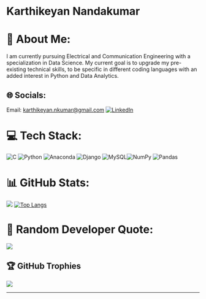 # Karthikeyan Nandakumar

# 💫 About Me:
I am currently pursuing Electrical and Communication Engineering with a specialization in Data Science. My current goal is to upgrade my pre-existing technical skills, to be specific in different coding languages with an added interest in Python and Data Analytics.

## 🌐 Socials:
Email: karthikeyan.nkumar@gmail.com
[![LinkedIn](https://img.shields.io/badge/LinkedIn-%230077B5.svg?logo=linkedin&logoColor=white)](https://www.linkedin.com/in/karthikeyan-nandakumar/) 

# 💻 Tech Stack:
![C](https://img.shields.io/badge/c-%2300599C.svg?style=flat-square&logo=c&logoColor=white) ![Python](https://img.shields.io/badge/python-3670A0?style=flat-square&logo=python&logoColor=ffdd54) ![Anaconda](https://img.shields.io/badge/Anaconda-%2344A833.svg?style=flat-square&logo=anaconda&logoColor=white) ![Django](https://img.shields.io/badge/django-%23092E20.svg?style=flat-square&logo=django&logoColor=white) ![MySQL](https://img.shields.io/badge/mysql-%2300f.svg?style=flat-square&logo=mysql&logoColor=white)![NumPy](https://img.shields.io/badge/numpy-%23013243.svg?style=flat-square&logo=numpy&logoColor=white) ![Pandas](https://img.shields.io/badge/pandas-%23150458.svg?style=flat-square&logo=pandas&logoColor=white)

# 📊 GitHub Stats:
![](https://github-readme-streak-stats.herokuapp.com/?user=kayteekay1412&theme=dark&hide_border=false)
[![Top Langs](https://github-readme-stats.vercel.app/api/top-langs/?username=kayteekay1412&layout=compact&theme=vision-friendly-dark)](https://github.com/kayteekay1412/github-readme-stats)<br/>
# 📝 Random Developer Quote:
![](https://quotes-github-readme.vercel.app/api?type=horizontal&theme=radical)
## 🏆 GitHub Trophies
![](https://github-profile-trophy.vercel.app/?username=kayteekay1412&theme=radical&no-frame=true&no-bg=false&margin-w=4)

---
